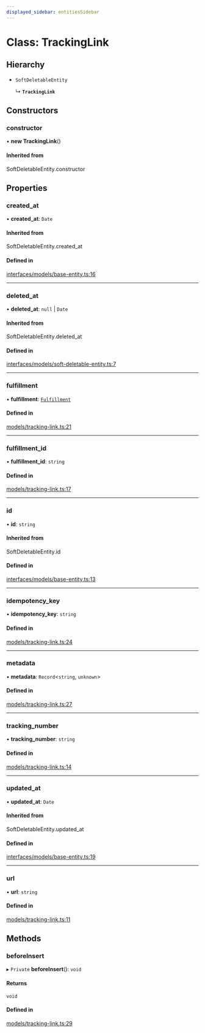```yaml
---
displayed_sidebar: entitiesSidebar
---
```


# Class: TrackingLink

## Hierarchy

- `SoftDeletableEntity`

  ↳ **`TrackingLink`**

## Constructors

### constructor

• **new TrackingLink**()

#### Inherited from

SoftDeletableEntity.constructor

## Properties

### created\_at

• **created\_at**: `Date`

#### Inherited from

SoftDeletableEntity.created\_at

#### Defined in

[interfaces/models/base-entity.ts:16](https://github.com/hieunguyenzzz/medusa/blob/0b0d50b4/packages/medusa/src/interfaces/models/base-entity.ts#L16)

___

### deleted\_at

• **deleted\_at**: ``null`` \| `Date`

#### Inherited from

SoftDeletableEntity.deleted\_at

#### Defined in

[interfaces/models/soft-deletable-entity.ts:7](https://github.com/hieunguyenzzz/medusa/blob/0b0d50b4/packages/medusa/src/interfaces/models/soft-deletable-entity.ts#L7)

___

### fulfillment

• **fulfillment**: [`Fulfillment`](Fulfillment.md)

#### Defined in

[models/tracking-link.ts:21](https://github.com/hieunguyenzzz/medusa/blob/0b0d50b4/packages/medusa/src/models/tracking-link.ts#L21)

___

### fulfillment\_id

• **fulfillment\_id**: `string`

#### Defined in

[models/tracking-link.ts:17](https://github.com/hieunguyenzzz/medusa/blob/0b0d50b4/packages/medusa/src/models/tracking-link.ts#L17)

___

### id

• **id**: `string`

#### Inherited from

SoftDeletableEntity.id

#### Defined in

[interfaces/models/base-entity.ts:13](https://github.com/hieunguyenzzz/medusa/blob/0b0d50b4/packages/medusa/src/interfaces/models/base-entity.ts#L13)

___

### idempotency\_key

• **idempotency\_key**: `string`

#### Defined in

[models/tracking-link.ts:24](https://github.com/hieunguyenzzz/medusa/blob/0b0d50b4/packages/medusa/src/models/tracking-link.ts#L24)

___

### metadata

• **metadata**: `Record`<`string`, `unknown`\>

#### Defined in

[models/tracking-link.ts:27](https://github.com/hieunguyenzzz/medusa/blob/0b0d50b4/packages/medusa/src/models/tracking-link.ts#L27)

___

### tracking\_number

• **tracking\_number**: `string`

#### Defined in

[models/tracking-link.ts:14](https://github.com/hieunguyenzzz/medusa/blob/0b0d50b4/packages/medusa/src/models/tracking-link.ts#L14)

___

### updated\_at

• **updated\_at**: `Date`

#### Inherited from

SoftDeletableEntity.updated\_at

#### Defined in

[interfaces/models/base-entity.ts:19](https://github.com/hieunguyenzzz/medusa/blob/0b0d50b4/packages/medusa/src/interfaces/models/base-entity.ts#L19)

___

### url

• **url**: `string`

#### Defined in

[models/tracking-link.ts:11](https://github.com/hieunguyenzzz/medusa/blob/0b0d50b4/packages/medusa/src/models/tracking-link.ts#L11)

## Methods

### beforeInsert

▸ `Private` **beforeInsert**(): `void`

#### Returns

`void`

#### Defined in

[models/tracking-link.ts:29](https://github.com/hieunguyenzzz/medusa/blob/0b0d50b4/packages/medusa/src/models/tracking-link.ts#L29)
